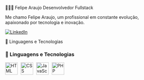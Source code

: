 👨🏼‍💻 Felipe Araujo
Desenvolvedor Fullstack

Me chamo Felipe Araujo, um profissional em constante evolução, apaixonado por tecnologia e inovação.

<p align="left"> <a href="https://www.linkedin.com/in/matheusliima/"> <img alt="LinkedIn" title="Me siga no LinkedIn!" src="https://img.shields.io/badge/linkedin-%230077B5.svg?style=for-the-badge&logo=linkedin&logoColor=white" /> </a> </p>
🤖 Linguagens e Tecnologias

### 🤖 Linguagens e Tecnologias

<div style="display: flex; align-items: center; gap: 10px;">
    <img 
        alt="HTML"
        title="HTML" 
        width="40px" 
        src="https://cdn.jsdelivr.net/gh/devicons/devicon@latest/icons/html5/html5-original.svg" 
    />
    <img 
        alt="CSS" 
        title="CSS"
        width="40px" 
        src="https://cdn.jsdelivr.net/gh/devicons/devicon@latest/icons/css3/css3-original.svg" 
    />
    <img 
        alt="JavaScript" 
        title="JavaScript"
        width="40px" 
        src="https://cdn.jsdelivr.net/gh/devicons/devicon@latest/icons/javascript/javascript-original.svg" 
    />
    <img 
        alt="PHP" 
        title="PHP"
        width="40px" 
        src="https://cdn.jsdelivr.net/gh/devicons/devicon@latest/icons/php/php-original.svg" 
    />
</div>

